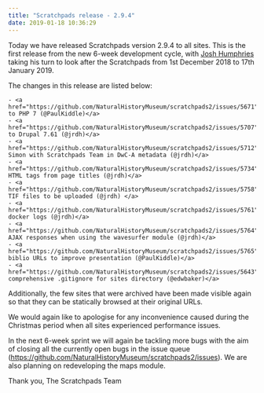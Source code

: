 ```yaml
---
title: "Scratchpads release - 2.9.4"
date: 2019-01-18 10:36:29
---
```


Today we have released Scratchpads version 2.9.4 to all sites. This is the first release from the new 6-week development cycle, with <a href="https://github.com/jrdh">Josh Humphries</a> taking his turn to look after the Scratchpads from 1st December 2018 to 17th January 2019.

The changes in this release are listed below:

    - <a href="https://github.com/NaturalHistoryMuseum/scratchpads2/issues/5671">Upgrade to PHP 7 (@PaulKiddle)</a>
    - <a href="https://github.com/NaturalHistoryMuseum/scratchpads2/issues/5707">Upgrade to Drupal 7.61 (@jrdh)</a>
    - <a href="https://github.com/NaturalHistoryMuseum/scratchpads2/issues/5712">Replace Simon with Scratchpads Team in DwC-A metadata (@jrdh)</a>
    - <a href="https://github.com/NaturalHistoryMuseum/scratchpads2/issues/5734">Strip HTML tags from page titles (@jrdh)</a>
    - <a href="https://github.com/NaturalHistoryMuseum/scratchpads2/issues/5758">Allow TIF files to be uploaded (@jrdh) </a>
    - <a href="https://github.com/NaturalHistoryMuseum/scratchpads2/issues/5761">Rotate docker logs (@jrdh)</a>
    - <a href="https://github.com/NaturalHistoryMuseum/scratchpads2/issues/5764">Fix AJAX responses when using the wavesurfer module (@jrdh)</a>
    - <a href="https://github.com/NaturalHistoryMuseum/scratchpads2/issues/5765">Wrap biblio URLs to improve presentation (@PaulKiddle)</a>
    - <a href="https://github.com/NaturalHistoryMuseum/scratchpads2/issues/5643">More comprehensive .gitignore for sites directory (@edwbaker)</a>

Additionally, the few sites that were archived have been made visible again so that they can be statically browsed at their original URLs.

We would again like to apologise for any inconvenience caused during the Christmas period when all sites experienced performance issues.

In the next 6-week sprint we will again be tackling more bugs with the aim of closing all the currently open bugs in the issue queue (https://github.com/NaturalHistoryMuseum/scratchpads2/issues). We are also planning on redeveloping the maps module.

Thank you,
The Scratchpads Team
